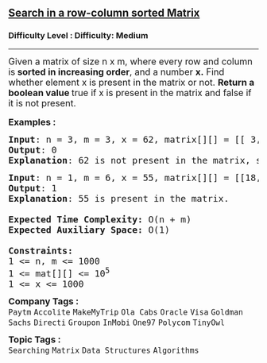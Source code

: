 <h2><a href="https://www.geeksforgeeks.org/problems/search-in-a-matrix-1587115621/1?page=3&company=Paytm&sortBy=submissions">Search in a row-column sorted Matrix</a></h2><h3>Difficulty Level : Difficulty: Medium</h3><hr><div class="problems_problem_content__Xm_eO"><p><span style="font-size: 18px;">Given a matrix of size&nbsp;n x m, where every row and column is<strong> sorted in increasing order</strong>, and a number <strong>x.</strong> Find whether element x is present in the matrix or not. <strong>R</strong></span><strong style="font-size: 18px;">eturn a boolean value </strong><span style="font-size: 18px;">true&nbsp;if x is present in the matrix and false&nbsp;if it is not present.</span><br style="font-size: 18px;"><br><span style="font-size: 18px;"><strong>Examples :</strong></span></p>
<pre><span style="font-size: 18px;"><strong>Input</strong>: n = 3, m = 3, x = 62, matrix[][] = [[ 3, 30, 38],[36, 43, 60],[40, 51, 69]]
<strong>Output</strong>: 0
<strong>Explanation</strong>: 62 is not present in the matrix, so output is 0.
</span></pre>
<pre><span style="font-size: 18px;"><strong>Input</strong>: n = 1, m = 6, x = 55, matrix[][] = [[18, 21, 27, 38, 55, 67]]
<strong>Output</strong>: 1
<strong>Explanation</strong>: 55 is present in the matrix.</span>
<span style="font-size: 18px;"><br><strong>Expected Time Complexity:</strong> O(n + m)<br><strong>Expected Auxiliary Space:</strong>&nbsp;O(1)<br><br><strong>Constraints:</strong><br>1 &lt;= n, m &lt;= 1000<br>1 &lt;= mat[][] &lt;= 10<sup>5</sup><br>1 &lt;= x &lt;= 1000</span></pre></div><p><span style=font-size:18px><strong>Company Tags : </strong><br><code>Paytm</code>&nbsp;<code>Accolite</code>&nbsp;<code>MakeMyTrip</code>&nbsp;<code>Ola Cabs</code>&nbsp;<code>Oracle</code>&nbsp;<code>Visa</code>&nbsp;<code>Goldman Sachs</code>&nbsp;<code>Directi</code>&nbsp;<code>Groupon</code>&nbsp;<code>InMobi</code>&nbsp;<code>One97</code>&nbsp;<code>Polycom</code>&nbsp;<code>TinyOwl</code>&nbsp;<br><p><span style=font-size:18px><strong>Topic Tags : </strong><br><code>Searching</code>&nbsp;<code>Matrix</code>&nbsp;<code>Data Structures</code>&nbsp;<code>Algorithms</code>&nbsp;